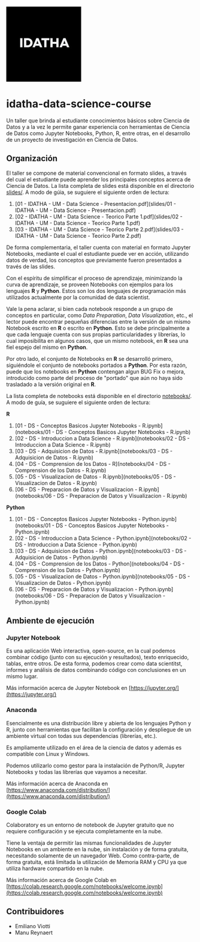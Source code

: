 ![IdathaLogo](notebooks/figures/idatha-logo.jpeg)

# idatha-data-science-course

Un taller que brinda al estudiante conocimientos básicos sobre Ciencia de Datos y a la vez le permite ganar experiencia con herramientas de Ciencia de Datos como Jupyter Notebooks, Python, R, entre otras, en el desarrollo de un proyecto de investigación en Ciencia de Datos.

## Organización

El taller se compone de material convencional en formato slides, a través del cual el estudiante puede aprender los principales conceptos acerca de Ciencia de Datos. La lista completa de slides está disponible en el directorio [slides/](slides). A modo de gúia, se suguiere el siguiente orden de lectura:

1. [01 - IDATHA - UM - Data Science - Presentacion.pdf](slides/01 - IDATHA - UM - Data Science - Presentacion.pdf)
2. [02 - IDATHA - UM - Data Science - Teorico Parte 1.pdf](slides/02 - IDATHA - UM - Data Science - Teorico Parte 1.pdf)
3. [03 - IDATHA - UM - Data Science - Teorico Parte 2.pdf](slides/03 - IDATHA - UM - Data Science - Teorico Parte 2.pdf)

De forma complementaria, el taller cuenta con material en formato Jupyter Notebooks, mediante el cual el estudiante puede ver en acción, utilizando datos de verdad, los conceptos que previamente fueron presentados a través de las slides. 

Con el espíritu de simplificar el proceso de aprendizaje, minimizando la curva de aprendizaje, se proveen Notebooks con ejemplos para los lenguajes **R** y **Python**. Estos son los dos lenguajes de programación más utilizados actualmente por la comunidad de data scientist. 

Vale la pena aclarar, si bien cada notebook responde a un grupo de conceptos en particular, como _Data Preparation_, _Data Visualization_, etc., el lector puede encontrar pequeñas diferencias entre la versión de un mismo Notebook escrito en **R** o escrito en **Python**. Esto se debe principalmente a que cada lenguaje cuenta con sus propias particularidades y librerías, lo cual imposibilita en algunos casos, que un mismo notebook, en **R** sea una fiel espejo del mismo en **Python**. 

Por otro lado, el conjunto de Notebooks en **R** se desarrolló primero, siguiéndole el conjunto de notebooks portados a **Python**. Por esta razón, puede que los notebooks en **Python** contengan algun BUG Fix o mejora, introducido como parte del proceso de "portado" que aún no haya sido trasladado a la versión original en **R**. 

La lista completa de notebooks está disponible en el directorio [notebooks/](notebooks). A modo de guía, se suguiere el siguiente orden de lectura:

**R**

1. [01 - DS - Conceptos Basicos Jupyter Notebooks - R.ipynb](notebooks/01 - DS - Conceptos Basicos Jupyter Notebooks - R.ipynb)
2. [02 - DS - Introduccion a Data Science - R.ipynb](notebooks/02 - DS - Introduccion a Data Science - R.ipynb)
3. [03 - DS - Adquisicion de Datos - R.ipynb](notebooks/03 - DS - Adquisicion de Datos - R.ipynb)
4. [04 - DS - Comprension de los Datos - R](notebooks/04 - DS - Comprension de los Datos - R.ipynb)
5. [05 - DS - Visualizacion de Datos - R.ipynb](notebooks/05 - DS - Visualizacion de Datos - R.ipynb)
6. [06 - DS - Preparacion de Datos y Visualizacion - R.ipynb](notebooks/06 - DS - Preparacion de Datos y Visualizacion - R.ipynb)


**Python**

1. [01 - DS - Conceptos Basicos Jupyter Notebooks - Python.ipynb](notebooks/01 - DS - Conceptos Basicos Jupyter Notebooks - Python.ipynb)
2. [02 - DS - Introduccion a Data Science - Python.ipynb](notebooks/02 - DS - Introduccion a Data Science - Python.ipynb)
3. [03 - DS - Adquisicion de Datos - Python.ipynb](notebooks/03 - DS - Adquisicion de Datos - Python.ipynb)
4. [04 - DS - Comprension de los Datos - Python](notebooks/04 - DS - Comprension de los Datos - Python.ipynb)
5. [05 - DS - Visualizacion de Datos - Python.ipynb](notebooks/05 - DS - Visualizacion de Datos - Python.ipynb)
6. [06 - DS - Preparacion de Datos y Visualizacion - Python.ipynb](notebooks/06 - DS - Preparacion de Datos y Visualizacion - Python.ipynb)

## Ambiente de ejecución

### Jupyter Notebook
Es una aplicación Web interactiva, open-source, en la cual podemos combinar código (junto con su ejecución y resultados), texto enriquecido, tablas, entre otros. De esta forma, podemos crear como data scientitst, informes y análisis de datos combinando código con conclusiones en un mismo lugar.

Más información acerca de Jupyter Notebook en [https://jupyter.org/](https://jupyter.org/)

### Anaconda

Esencialmente es una distribución libre y abierta de los lenguajes Python y R, junto con herramientas que facilitan la configuración y despliegue de un ambiente virtual con todas sus dependencias (librerías, etc.).

Es ampliamente utilizado en el área de la ciencia de datos y además es compatible con Linux y Windows. 

Podemos utilizarlo como gestor para la instalación de Python/R, Jupyter Notebooks y todas las librerías que vayamos a necesitar.

Más información acerca de Anaconda en [https://www.anaconda.com/distribution/](https://www.anaconda.com/distribution/)

### Google Colab

Colaboratory es un entorno de notebook de Jupyter gratuito que no requiere configuración y se ejecuta completamente en la nube.

Tiene la ventaja de permitir las mismas funcionalidades de Jupyter Notebooks en un ambiente en la nube, sin instalación y de forma gratuita, necesitando solamente de un navegador Web. Como contra-parte, de forma gratuita, está limitada la utilización de Memoria RAM y CPU ya que utiliza hardware compartido en la nube.

Más información acerca de Google Colab en [https://colab.research.google.com/notebooks/welcome.ipynb](https://colab.research.google.com/notebooks/welcome.ipynb)

## Contribuidores

* Emiliano Viotti
* Manu Reynaert
